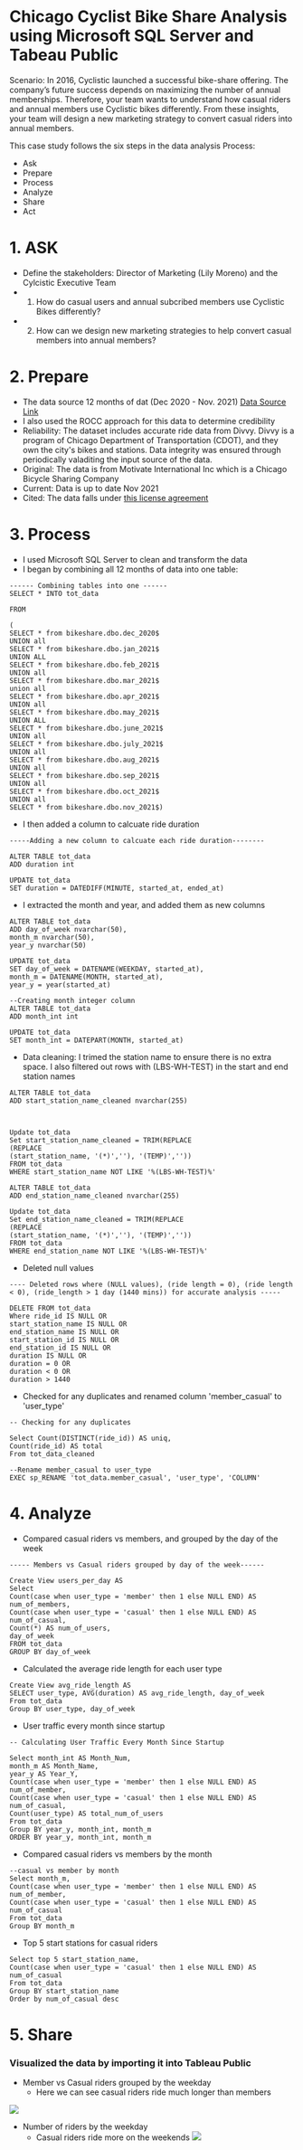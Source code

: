 # Chicago Cyclist Bike Share Analysis using Microsoft SQL Server and Tabeau Public

Scenario:
In 2016, Cyclistic launched a successful bike-share offering. The company’s future success depends on maximizing the number of annual memberships. Therefore, your team wants to understand how casual riders and annual members use Cyclistic bikes differently. From these insights, your team will design a new marketing strategy to convert casual riders into annual members.

This case study follows the six steps in the data analysis Process:
- Ask
- Prepare
- Process
- Analyze
- Share
- Act

# 1. ASK

- Define the stakeholders: Director of Marketing (Lily Moreno) and the Cylcistic Executive Team
- 1. How do casual users and annual subcribed members use Cyclistic Bikes differently?
- 2. How can we design new marketing strategies to help convert casual members into annual members?

# 2. Prepare
- The data source 12 months of dat (Dec 2020 - Nov. 2021) [Data Source Link](https://divvy-tripdata.s3.amazonaws.com/index.html)
- I also used the ROCC approach for this data to determine credibility
- Reliability:  The dataset includes accurate ride data from Divvy. Divvy is a program of Chicago Department of Transportation (CDOT), and they own the city's bikes and stations. Data integrity was ensured through periodically valaditing the input source of the data.
- Original: The data is from Motivate International Inc which is a Chicago Bicycle Sharing Company
- Current: Data is up to date Nov 2021
- Cited: The data falls under [this license agreement](https://ride.divvybikes.com/data-license-agreement) 

# 3. Process
- I used Microsoft SQL Server to clean and transform the data
- I began by combining all 12 months of data into one table:
```
------ Combining tables into one ------
SELECT * INTO tot_data

FROM

(
SELECT * from bikeshare.dbo.dec_2020$
UNION all
SELECT * from bikeshare.dbo.jan_2021$
UNION ALL
SELECT * from bikeshare.dbo.feb_2021$
UNION all
SELECT * from bikeshare.dbo.mar_2021$
union all
SELECT * from bikeshare.dbo.apr_2021$
UNION all
SELECT * from bikeshare.dbo.may_2021$
UNION ALL
SELECT * from bikeshare.dbo.june_2021$
UNION all 
SELECT * from bikeshare.dbo.july_2021$
UNION all
SELECT * from bikeshare.dbo.aug_2021$
UNION all
SELECT * from bikeshare.dbo.sep_2021$
UNION all 
SELECT * from bikeshare.dbo.oct_2021$
UNION all
SELECT * from bikeshare.dbo.nov_2021$)

```
- I then added a column to calcuate ride duration 

```
-----Adding a new column to calcuate each ride duration--------

ALTER TABLE tot_data
ADD duration int

UPDATE tot_data
SET duration = DATEDIFF(MINUTE, started_at, ended_at)
```
- I extracted the month and year, and added them as new columns
```
ALTER TABLE tot_data
ADD day_of_week nvarchar(50),
month_m nvarchar(50),
year_y nvarchar(50)

UPDATE tot_data
SET day_of_week = DATENAME(WEEKDAY, started_at),
month_m = DATENAME(MONTH, started_at),
year_y = year(started_at)

--Creating month integer column
ALTER TABLE tot_data       
ADD month_int int

UPDATE tot_data          
SET month_int = DATEPART(MONTH, started_at)
```
- Data cleaning: I trimed the station name to ensure there is no extra space. I also filtered out rows with (LBS-WH-TEST) in the start and end station names

```
ALTER TABLE tot_data
ADD start_station_name_cleaned nvarchar(255)



Update tot_data
Set start_station_name_cleaned = TRIM(REPLACE
(REPLACE
(start_station_name, '(*)',''), '(TEMP)','')) 
FROM tot_data
WHERE start_station_name NOT LIKE '%(LBS-WH-TEST)%' 

ALTER TABLE tot_data
ADD end_station_name_cleaned nvarchar(255)

Update tot_data
Set end_station_name_cleaned = TRIM(REPLACE
(REPLACE
(start_station_name, '(*)',''), '(TEMP)','')) 
FROM tot_data
WHERE end_station_name NOT LIKE '%(LBS-WH-TEST)%'
```

- Deleted null values

```
---- Deleted rows where (NULL values), (ride length = 0), (ride length < 0), (ride_length > 1 day (1440 mins)) for accurate analysis -----

DELETE FROM tot_data
Where ride_id IS NULL OR
start_station_name IS NULL OR
end_station_name IS NULL OR
start_station_id IS NULL OR
end_station_id IS NULL OR
duration IS NULL OR
duration = 0 OR
duration < 0 OR
duration > 1440 
```
- Checked for any duplicates and renamed column 'member_casual' to 'user_type'
```
-- Checking for any duplicates

Select Count(DISTINCT(ride_id)) AS uniq,
Count(ride_id) AS total
From tot_data_cleaned

--Rename member_casual to user_type
EXEC sp_RENAME 'tot_data.member_casual', 'user_type', 'COLUMN'
```
# 4. Analyze
- Compared casual riders vs members, and grouped by the day of the week

```
----- Members vs Casual riders grouped by day of the week------

Create View users_per_day AS
Select 
Count(case when user_type = 'member' then 1 else NULL END) AS num_of_members,
Count(case when user_type = 'casual' then 1 else NULL END) AS num_of_casual,
Count(*) AS num_of_users,
day_of_week
FROM tot_data
GROUP BY day_of_week
```
- Calculated the average ride length for each user type

```
Create View avg_ride_length AS
SELECT user_type, AVG(duration) AS avg_ride_length, day_of_week 
From tot_data
Group BY user_type, day_of_week

```

- User traffic every month since startup
```
-- Calculating User Traffic Every Month Since Startup

Select month_int AS Month_Num,
month_m AS Month_Name, 
year_y AS Year_Y,
Count(case when user_type = 'member' then 1 else NULL END) AS num_of_member,
Count(case when user_type = 'casual' then 1 else NULL END) AS num_of_casual,
Count(user_type) AS total_num_of_users
From tot_data
Group BY year_y, month_int, month_m
ORDER BY year_y, month_int, month_m

```
- Compared casual riders vs members by the month
```
--casual vs member by month
Select month_m, 
Count(case when user_type = 'member' then 1 else NULL END) AS num_of_member,
Count(case when user_type = 'casual' then 1 else NULL END) AS num_of_casual
From tot_data
Group BY month_m
```
- Top 5 start stations for casual riders
```
Select top 5 start_station_name, 
Count(case when user_type = 'casual' then 1 else NULL END) AS num_of_casual
From tot_data
Group BY start_station_name
Order by num_of_casual desc
```
# 5. Share
### Visualized the data by importing it into Tableau Public ###
- Member vs Casual riders grouped by the weekday
  - Here we can see casual riders ride much longer than members

![](https://github.com/cdauksas/PortfolioProjects/blob/main/images/bikesharevis1.png)


- Number of riders by the weekday
  - Casual riders ride more on the weekends
 ![](https://github.com/cdauksas/PortfolioProjects/blob/main/images/num%20of%20riders%20by%20weekday.PNG)
